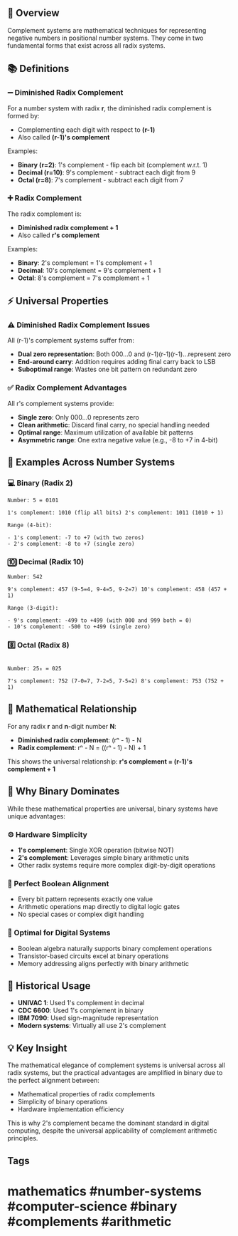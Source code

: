 
## 🌟 Overview

Complement systems are mathematical techniques for representing negative numbers in positional number systems. They come in two fundamental forms that exist across all radix systems.

## 📚 Definitions

### ➖ Diminished Radix Complement

For a number system with radix **r**, the diminished radix complement is formed by:

- Complementing each digit with respect to **(r-1)**
- Also called **(r-1)'s complement**

Examples:

- **Binary (r=2)**: 1's complement - flip each bit (complement w.r.t. 1)
- **Decimal (r=10)**: 9's complement - subtract each digit from 9
- **Octal (r=8)**: 7's complement - subtract each digit from 7

### ➕ Radix Complement

The radix complement is:

- **Diminished radix complement + 1**
- Also called **r's complement**

Examples:

- **Binary**: 2's complement = 1's complement + 1
- **Decimal**: 10's complement = 9's complement + 1
- **Octal**: 8's complement = 7's complement + 1

## ⚡ Universal Properties

### ⚠️ Diminished Radix Complement Issues

All (r-1)'s complement systems suffer from:

- **Dual zero representation**: Both 000...0 and (r-1)(r-1)(r-1)...represent zero
- **End-around carry**: Addition requires adding final carry back to LSB
- **Suboptimal range**: Wastes one bit pattern on redundant zero

### ✅ Radix Complement Advantages

All r's complement systems provide:

- **Single zero**: Only 000...0 represents zero
- **Clean arithmetic**: Discard final carry, no special handling needed
- **Optimal range**: Maximum utilization of available bit patterns
- **Asymmetric range**: One extra negative value (e.g., -8 to +7 in 4-bit)

## 🔢 Examples Across Number Systems

### 💻 Binary (Radix 2)

```
Number: 5 = 0101

1's complement: 1010 (flip all bits) 2's complement: 1011 (1010 + 1)

Range (4-bit):

- 1's complement: -7 to +7 (with two zeros)
- 2's complement: -8 to +7 (single zero)
```

### 🔟 Decimal (Radix 10)

```
Number: 542

9's complement: 457 (9-5=4, 9-4=5, 9-2=7) 10's complement: 458 (457 + 1)

Range (3-digit):

- 9's complement: -499 to +499 (with 000 and 999 both = 0)
- 10's complement: -500 to +499 (single zero)
```

### 8️⃣ Octal (Radix 8)

```

Number: 25₈ = 025

7's complement: 752 (7-0=7, 7-2=5, 7-5=2) 8's complement: 753 (752 + 1)
```

## 🧮 Mathematical Relationship

For any radix **r** and **n**-digit number **N**:

- **Diminished radix complement**: (rⁿ - 1) - N
- **Radix complement**: rⁿ - N = ((rⁿ - 1) - N) + 1

This shows the universal relationship: **r's complement = (r-1)'s complement + 1**

## 👑 Why Binary Dominates

While these mathematical properties are universal, binary systems have unique advantages:

### ⚙️ Hardware Simplicity

- **1's complement**: Single XOR operation (bitwise NOT)
- **2's complement**: Leverages simple binary arithmetic units
- Other radix systems require more complex digit-by-digit operations

### 🎯 Perfect Boolean Alignment

- Every bit pattern represents exactly one value
- Arithmetic operations map directly to digital logic gates
- No special cases or complex digit handling

### 🚀 Optimal for Digital Systems

- Boolean algebra naturally supports binary complement operations
- Transistor-based circuits excel at binary operations
- Memory addressing aligns perfectly with binary arithmetic

## 📜 Historical Usage

- **UNIVAC 1**: Used 1's complement in decimal
- **CDC 6600**: Used 1's complement in binary
- **IBM 7090**: Used sign-magnitude representation
- **Modern systems**: Virtually all use 2's complement

## 💡 Key Insight

The mathematical elegance of complement systems is universal across all radix systems, but the practical advantages are amplified in binary due to the perfect alignment between:

- Mathematical properties of radix complements
- Simplicity of binary operations
- Hardware implementation efficiency

This is why 2's complement became the dominant standard in digital computing, despite the universal applicability of complement arithmetic principles.

## Tags

# mathematics #number-systems #computer-science #binary #complements #arithmetic

